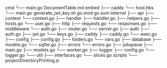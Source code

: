 cmd
    └── main.go
DocumentTable.md
embed
    ├── caddy
        └── host.hbs
    └── main.go
generate_jwt_key.sh
go.mod
go.sum
internal
    ├── api
        ├── context
            └── context.go
        ├── handler
            ├── handler.go
            ├── helpers.go
            ├── hosts.go
            └── user.go
        ├── http
            ├── requests.go
            └── responses.go
        ├── middleware
            └── auth.go
        ├── router.go
        └── server.go
    ├── auth
        ├── auth.go
        ├── jwt.go
        └── keys.go
    ├── caddy
        ├── caddy.go
        └── exec.go
    ├── config
        ├── config.go
        ├── folders.go
        └── vars.go
    ├── database
        ├── models.go
        └── sqlite.go
    ├── errors
        └── errors.go
    ├── jobqueue
        ├── main.go
        ├── models.go
        └── worker.go
    ├── logger
        ├── config.go
        └── logger.go
    └── util
        ├── interfaces.go
        └── slices.go
scripts
    └── projectDirectoryPrinting.js
